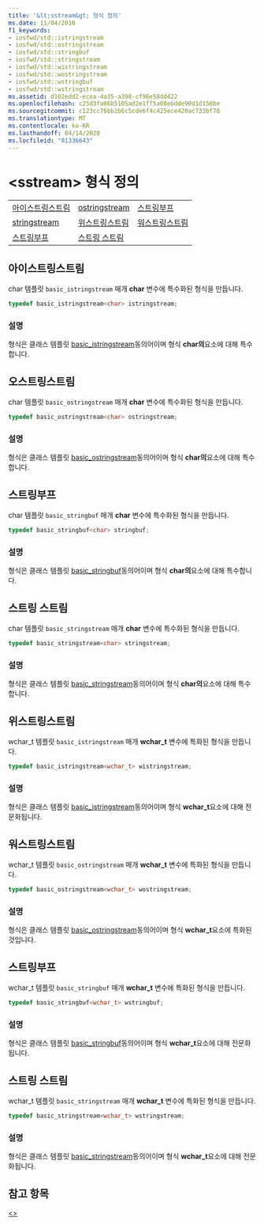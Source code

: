 ```yaml
---
title: '&lt;sstream&gt; 형식 정의'
ms.date: 11/04/2016
f1_keywords:
- iosfwd/std::istringstream
- iosfwd/std::ostringstream
- iosfwd/std::stringbuf
- iosfwd/std::stringstream
- iosfwd/std::wistringstream
- iosfwd/std::wostringstream
- iosfwd/std::wstringbuf
- iosfwd/std::wstringstream
ms.assetid: d102edd2-ecea-4a35-a398-cf96e58dd422
ms.openlocfilehash: c25d3fa66b5105ad2e1ff5a08ebdde90d1d156be
ms.sourcegitcommit: c123cc76bb2b6c5cde6f4c425ece420ac733bf70
ms.translationtype: MT
ms.contentlocale: ko-KR
ms.lasthandoff: 04/14/2020
ms.locfileid: "81336643"
---
```

# <a name="ltsstreamgt-typedefs"></a>&lt;sstream&gt; 형식 정의

||||
|-|-|-|
|[아이스트링스트림](#istringstream)|[ostringstream](#ostringstream)|[스트링부프](#stringbuf)|
|[stringstream](#stringstream)|[위스트링스트림](#wistringstream)|[워스트링스트림](#wostringstream)|
|[스트링부프](#wstringbuf)|[스트링 스트림](#wstringstream)|

## <a name="istringstream"></a><a name="istringstream"></a>아이스트링스트림

char 템플릿 `basic_istringstream` 매개 **char** 변수에 특수화된 형식을 만듭니다.

```cpp
typedef basic_istringstream<char> istringstream;
```

### <a name="remarks"></a>설명

형식은 클래스 템플릿 [basic_istringstream](../standard-library/basic-istringstream-class.md)동의어이며 형식 **char의**요소에 대해 특수합니다.

## <a name="ostringstream"></a><a name="ostringstream"></a>오스트링스트림

char 템플릿 `basic_ostringstream` 매개 **char** 변수에 특수화된 형식을 만듭니다.

```cpp
typedef basic_ostringstream<char> ostringstream;
```

### <a name="remarks"></a>설명

형식은 클래스 템플릿 [basic_ostringstream](../standard-library/basic-ostringstream-class.md)동의어이며 형식 **char의**요소에 대해 특수합니다.

## <a name="stringbuf"></a><a name="stringbuf"></a>스트링부프

char 템플릿 `basic_stringbuf` 매개 **char** 변수에 특수화된 형식을 만듭니다.

```cpp
typedef basic_stringbuf<char> stringbuf;
```

### <a name="remarks"></a>설명

형식은 클래스 템플릿 [basic_stringbuf](../standard-library/basic-stringbuf-class.md)동의어이며 형식 **char의**요소에 대해 특수합니다.

## <a name="stringstream"></a><a name="stringstream"></a>스트링 스트림

char 템플릿 `basic_stringstream` 매개 **char** 변수에 특수화된 형식을 만듭니다.

```cpp
typedef basic_stringstream<char> stringstream;
```

### <a name="remarks"></a>설명

형식은 클래스 템플릿 [basic_stringstream](../standard-library/basic-stringstream-class.md)동의어이며 형식 **char의**요소에 대해 특수합니다.

## <a name="wistringstream"></a><a name="wistringstream"></a>위스트링스트림

wchar_t 템플릿 `basic_istringstream` 매개 **wchar_t** 변수에 특화된 형식을 만듭니다.

```cpp
typedef basic_istringstream<wchar_t> wistringstream;
```

### <a name="remarks"></a>설명

형식은 클래스 템플릿 [basic_istringstream](../standard-library/basic-istringstream-class.md)동의어이며 형식 **wchar_t**요소에 대해 전문화됩니다.

## <a name="wostringstream"></a><a name="wostringstream"></a>워스트링스트림

wchar_t 템플릿 `basic_ostringstream` 매개 **wchar_t** 변수에 특화된 형식을 만듭니다.

```cpp
typedef basic_ostringstream<wchar_t> wostringstream;
```

### <a name="remarks"></a>설명

형식은 클래스 템플릿 [basic_ostringstream](../standard-library/basic-ostringstream-class.md)동의어이며 형식 **wchar_t**요소에 특화된 것입니다.

## <a name="wstringbuf"></a><a name="wstringbuf"></a>스트링부프

wchar_t 템플릿 `basic_stringbuf` 매개 **wchar_t** 변수에 특화된 형식을 만듭니다.

```cpp
typedef basic_stringbuf<wchar_t> wstringbuf;
```

### <a name="remarks"></a>설명

형식은 클래스 템플릿 [basic_stringbuf](../standard-library/basic-stringbuf-class.md)동의어이며 형식 **wchar_t**요소에 대해 전문화됩니다.

## <a name="wstringstream"></a><a name="wstringstream"></a>스트링 스트림

wchar_t 템플릿 `basic_stringstream` 매개 **wchar_t** 변수에 특화된 형식을 만듭니다.

```cpp
typedef basic_stringstream<wchar_t> wstringstream;
```

### <a name="remarks"></a>설명

형식은 클래스 템플릿 [basic_stringstream](../standard-library/basic-stringstream-class.md)동의어이며 형식 **wchar_t**요소에 대해 전문화됩니다.

## <a name="see-also"></a>참고 항목

[\<>](../standard-library/sstream.md)

